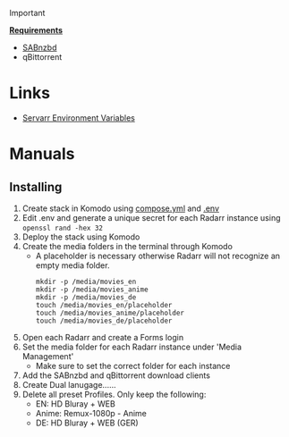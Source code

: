 > [!IMPORTANT]  
> <ins>**Requirements**</ins>
> - [SABnzbd](https://github.com/platnub/container-host-templates/tree/main/docker/containers/sabnzbd)
> - qBittorrent
# Links
 - [Servarr Environment Variables](https://wiki.servarr.com/useful-tools#using-environment-variables-for-config)
# Manuals
## Installing
1. Create stack in Komodo using [compose.yml]() and [.env]()
2. Edit .env and generate a unique secret for each Radarr instance using `openssl rand -hex 32`
3. Deploy the stack using Komodo
4. Create the media folders in the terminal through Komodo
     - A placeholder is necessary otherwise Radarr will not recognize an empty media folder.
       ```
       mkdir -p /media/movies_en
       mkdir -p /media/movies_anime
       mkdir -p /media/movies_de
       touch /media/movies_en/placeholder
       touch /media/movies_anime/placeholder
       touch /media/movies_de/placeholder
       ```
5. Open each Radarr and create a Forms login
6. Set the media folder for each Radarr instance under 'Media Management'
     - Make sure to set the correct folder for each instance
7. Add the SABnzbd and qBittorrent download clients
8. Create Dual lanugage......
9. Delete all preset Profiles. Only keep the following:
     - EN: HD Bluray + WEB
     - Anime: Remux-1080p - Anime
     - DE: HD Bluray + WEB (GER)
